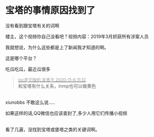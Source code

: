 # 宝塔的事情原因找到了


没有看到跟宝塔有关的词啊

楼主，这个视频你自己没看吧？视频内容：2019年3月抓获所有涉案人员<img id="aimg_w1tHT" onclick="zoom(this, this.src, 0, 0, 0)" class="zoom" src="https://cdn.jsdelivr.net/gh/hishis/forum-master/public/images/patch.gif" onmouseover="img_onmouseoverfunc(this)" onload="thumbImg(this)" border="0" alt="" />

我就想说，为什么这些都是上了新闻我才知道的啊。

这是哪个平台？

吃瓜吃瓜，最近瓜很多

<div class="quote"><blockquote><font size="2"><a href="https://www.hostloc.com/forum.php?mod=redirect&amp;goto=findpost&amp;pid=9411005&amp;ptid=763166" target="_blank"><font color="#999999">loc是干啥的 发表于 2020-11-6 11:12</font></a></font><br />
和宝塔有什么关系，lnmp也可以做黄色</blockquote></div><br />
xiunobbs 不敢这么说.....

如果这样的话,QQ微信也应该查封了,多少人用它们传播小视频

<br />
看了几遍，没找到宝塔或堡塔之类的关键词啊。
